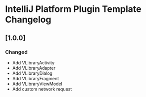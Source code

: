 <!-- Keep a Changelog guide -> https://keepachangelog.com -->

# IntelliJ Platform Plugin Template Changelog

## [1.0.0]
### Changed
- Add VLibraryActivity
- Add VLibraryAdapter
- Add VLibraryDialog
- Add VLibraryFragment
- Add VLibraryViewModel
- Add custom network request

